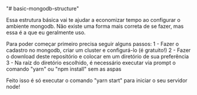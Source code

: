 "# basic-mongodb-structure" 

Essa estrutura básica vai te ajudar a economizar tempo ao configurar o ambiente mongodb. Não existe uma forma mais correta de se fazer, mas essa é a que eu geralmente uso.

Para poder começar primeiro precisa seguir alguns passos:
  1 - Fazer o cadastro no mongodb, criar um cluster e configurá-lo (é gratuito!)
  2 - Fazer o download deste repositório e colocar em um diretório de sua preferência
  3 - Na raíz do diretório escolhido, é necessário executar via prompt o comando "yarn" ou "npm install" sem as aspas

Feito isso é só executar o comando "yarn start" para iniciar o seu servidor node!
